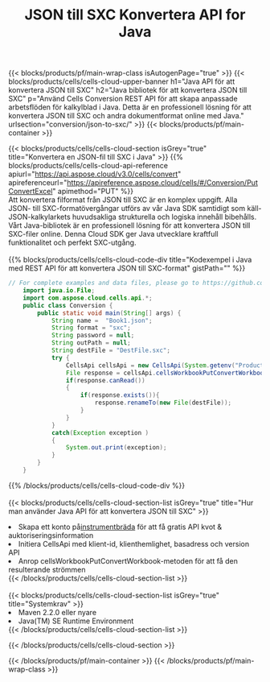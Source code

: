 ﻿---
title:  JSON till SXC Konvertera API for Java
description: " Cloud API:er och SDK:er för Microsoft Excel & OpenOffice Calc. Konvertera kalkylark till fil i annat format."
url: /sv/java/conversion/json-to-sxc/
---
{{< blocks/products/pf/main-wrap-class isAutogenPage="true" >}}
{{< blocks/products/cells/cells-cloud-upper-banner h1="Java API för att konvertera JSON till SXC" h2="Java bibliotek för att konvertera JSON till SXC" p="Använd Cells Conversion REST API för att skapa anpassade arbetsflöden för kalkylblad i Java. Detta är en professionell lösning för att konvertera JSON till SXC och andra dokumentformat online med Java." urlsection="conversion/json-to-sxc/" >}}
{{< blocks/products/pf/main-container >}}

{{< blocks/products/cells/cells-cloud-section isGrey="true" title="Konvertera en JSON-fil till SXC i Java" >}}
{{% blocks/products/cells/cells-cloud-api-reference apiurl="https://api.aspose.cloud/v3.0/cells/convert" apireferenceurl="https://apireference.aspose.cloud/cells/#/Conversion/PutConvertExcel" apimethod="PUT" %}}
<br/>
Att konvertera filformat från JSON till SXC är en komplex uppgift. Alla JSON- till SXC-formatövergångar utförs av vår Java SDK samtidigt som käll-JSON-kalkylarkets huvudsakliga strukturella och logiska innehåll bibehålls. Vårt Java-bibliotek är en professionell lösning för att konvertera JSON till SXC-filer online. Denna Cloud SDK ger Java utvecklare kraftfull funktionalitet och perfekt SXC-utgång.
<br/>
<br/>
{{% blocks/products/cells/cells-cloud-code-div title="Kodexempel i Java med REST API för att konvertera JSON till SXC-format" gistPath="" %}}
 
```java
// For complete examples and data files, please go to https://github.com/aspose-cells-cloud/aspose-cells-cloud-java/
    import java.io.File;
    import com.aspose.cloud.cells.api.*;
    public class Conversion {
        public static void main(String[] args) {
            String name =  "Book1.json";
            String format = "sxc";
            String password = null;
            String outPath = null;
            String destFile = "DestFile.sxc";
            try {
                CellsApi cellsApi = new CellsApi(System.getenv("ProductClientId"), System.getenv("ProductClientSecret"));
                File response = cellsApi.cellsWorkbookPutConvertWorkbook(new File(name), format, password, outPath, null,null);            
                if(response.canRead())
                {
                    if(response.exists()){
                        response.renameTo(new File(destFile));
                    }                
                }
            }
            catch(Exception exception )
            {
                System.out.print(exception);
            }
        }
    }
```
 
{{% /blocks/products/cells/cells-cloud-code-div %}}
<br/>
<br/>
{{< blocks/products/cells/cells-cloud-section-list isGrey="true" title="Hur man använder Java API för att konvertera JSON till SXC" >}}
<li> Skapa ett konto på<a href="https://dashboard.aspose.cloud/">instrumentbräda</a> för att få gratis API kvot & auktoriseringsinformation</li>
<li>Initiera CellsApi med klient-id, klienthemlighet, basadress och version API</li>
<li>Anrop cellsWorkbookPutConvertWorkbook-metoden för att få den resulterande strömmen</li>
{{< /blocks/products/cells/cells-cloud-section-list >}}
<br/>
<br/>
{{< blocks/products/cells/cells-cloud-section-list isGrey="true" title="Systemkrav" >}}
<li>Maven 2.2.0 eller nyare</li>
<li>Java(TM) SE Runtime Environment</li>
{{< /blocks/products/cells/cells-cloud-section-list >}}

{{< /blocks/products/cells/cells-cloud-section >}}

{{< /blocks/products/pf/main-container >}}
{{< /blocks/products/pf/main-wrap-class >}}
